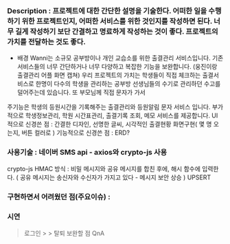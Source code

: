 ### Description : 프로젝트에 대한 간단한 설명을 기술한다. 어떠한 일을 수행하기 위한 프로젝트인지, 어떠한 서비스를 위한 것인지를 작성하면 된다. 너무 길게 작성하기 보단 간결하고 명료하게 작성하는 것이 좋다. 프로젝트의 가치를 전달하는 것도 좋다.
  - 배경
  Wanni는 소규모 공부방이나 개인 교습소를 위한 출결관리 서비스입니다. 
  기존 서비스들의 너무 간단하거나 너무 다양하고 복잡한 기능을 보완합니다.
  (웅진이랑 출결관리 어플 화면 캡쳐)
  우리 프로젝트의 가치는 학생들이 직접 체크하는 출결서비스로 한명이 다수의 학생을 관리하는 공부방 선생님들의 수기로 관리하던 수고를 덜어주는데 있습니다. 또 부모님께 직접 문자가 가서 
  
  주기능은 학생의 등원시간을 기록해주는 출결관리와 등원알림 문자 서비스 입니다.
  부가적으로 학생정보관리, 학원 시간표관리, 출결기록 조회, 메모 서비스를 제공합니다.
  UI 적으로 신경쓴 점 : 간결한 디자인, 선명한 글씨, 시각적인 출결현황 화면구현( 몇 명 오는지, 버튼 컬러로 )
  기능적으로 신경쓴 점 : ERD?




### 사용기술 : 네이버 SMS api - axios와 crypto-js 사용
  crypto-js 
  HMAC 방식 : 비밀 메시지와 공유 메시지를 합친 후에, 해시 함수에 입력한다. ( 공유 메시지는 송신자와 수신자가 가지고 있다 - 메시지 보안 상승 )
  UPSERT



### 구현하면서 어려웠던 점(주요이슈) : 


### 시연
   > 로그인 >  > 탈퇴 
보완할 점 
QnA

